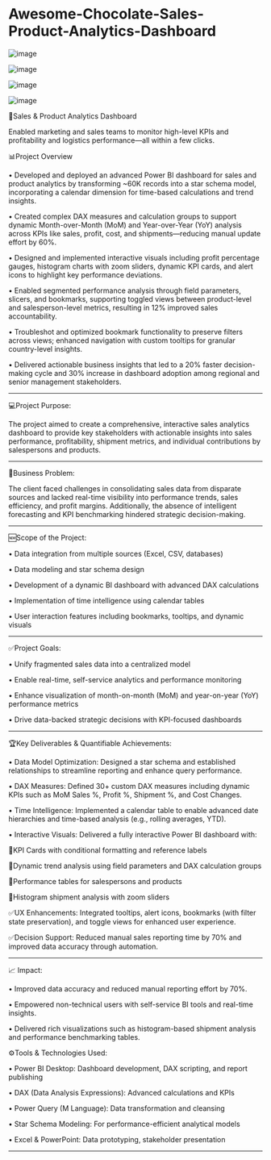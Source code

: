 # Awesome-Chocolate-Sales-Product-Analytics-Dashboard

![image](https://github.com/user-attachments/assets/51b6dd3c-8d64-4a0e-ab9f-d74385dc40bb)


![image](https://github.com/user-attachments/assets/977efd2e-d6ed-4a66-aeee-4121547c6e56)


![image](https://github.com/user-attachments/assets/a3b8b420-6c27-4611-95cf-50492a5d6aeb)


![image](https://github.com/user-attachments/assets/f77769fe-5468-4bc2-bf5a-efb89bb212d6)


🍫Sales & Product Analytics Dashboard

Enabled marketing and sales teams to monitor high-level KPIs and profitability and logistics performance—all within a few clicks.

📊Project Overview

•	Developed and deployed an advanced Power BI dashboard for sales and product analytics by transforming ~60K records into a star schema model, incorporating a calendar dimension for time-based calculations and trend insights.

•	Created complex DAX measures and calculation groups to support dynamic Month-over-Month (MoM) and Year-over-Year (YoY) analysis across KPIs like sales, profit, cost, and shipments—reducing manual update effort by 60%.

•	Designed and implemented interactive visuals including profit percentage gauges, histogram charts with zoom sliders, dynamic KPI cards, and alert icons to highlight key performance deviations.

•	Enabled segmented performance analysis through field parameters, slicers, and bookmarks, supporting toggled views between product-level and salesperson-level metrics, resulting in 12% improved sales accountability.

•	Troubleshot and optimized bookmark functionality to preserve filters across views; enhanced navigation with custom tooltips for granular country-level insights.

•	Delivered actionable business insights that led to a 20% faster decision-making cycle and 30% increase in dashboard adoption among regional and senior management stakeholders.

________________________________________

💻Project Purpose:

The project aimed to create a comprehensive, interactive sales analytics dashboard to provide key stakeholders with actionable insights into sales performance, profitability, shipment metrics, and individual contributions by salespersons and products.
________________________________________

🛅Business Problem:

The client faced challenges in consolidating sales data from disparate sources and lacked real-time visibility into performance trends, sales efficiency, and profit margins. Additionally, the absence of intelligent forecasting and KPI benchmarking hindered strategic decision-making.
________________________________________

🆕Scope of the Project:

•	Data integration from multiple sources (Excel, CSV, databases)

•	Data modeling and star schema design

•	Development of a dynamic BI dashboard with advanced DAX calculations

•	Implementation of time intelligence using calendar tables

•	User interaction features including bookmarks, tooltips, and dynamic visuals

________________________________________

✅Project Goals:

•	Unify fragmented sales data into a centralized model

•	Enable real-time, self-service analytics and performance monitoring

•	Enhance visualization of month-on-month (MoM) and year-on-year (YoY) performance metrics

•	Drive data-backed strategic decisions with KPI-focused dashboards
________________________________________

🏆Key Deliverables & Quantifiable Achievements:

•	Data Model Optimization: Designed a star schema and established relationships to streamline reporting and enhance query performance.

•	DAX Measures: Defined 30+ custom DAX measures including dynamic KPIs such as MoM Sales %, Profit %, Shipment %, and Cost Changes.

•	Time Intelligence: Implemented a calendar table to enable advanced date hierarchies and time-based analysis (e.g., rolling averages, YTD).

•	Interactive Visuals: Delivered a fully interactive Power BI dashboard with:

🔺KPI Cards with conditional formatting and reference labels

🔺Dynamic trend analysis using field parameters and DAX calculation groups

🔺Performance tables for salespersons and products

🔺Histogram shipment analysis with zoom sliders

✅UX Enhancements: Integrated tooltips, alert icons, bookmarks (with filter state preservation), and toggle views for enhanced user experience.

✅Decision Support: Reduced manual sales reporting time by 70% and improved data accuracy through automation.
________________________________________

📈 Impact:

•	Improved data accuracy and reduced manual reporting effort by 70%.

•	Empowered non-technical users with self-service BI tools and real-time insights.

•	Delivered rich visualizations such as histogram-based shipment analysis and performance benchmarking tables.

⚙️Tools & Technologies Used:

•	Power BI Desktop: Dashboard development, DAX scripting, and report publishing

•	DAX (Data Analysis Expressions): Advanced calculations and KPIs

•	Power Query (M Language): Data transformation and cleansing

•	Star Schema Modeling: For performance-efficient analytical models

•	Excel & PowerPoint: Data prototyping, stakeholder presentation

________________________________________


